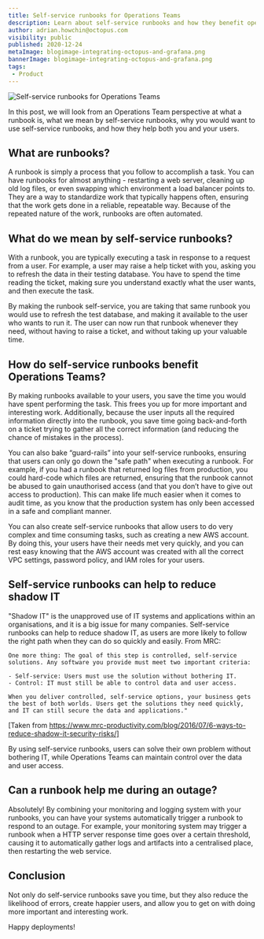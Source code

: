 ```yaml
---
title: Self-service runbooks for Operations Teams
description: Learn about self-service runbooks and how they benefit operations teams
author: adrian.howchin@octopus.com
visibility: public
published: 2020-12-24
metaImage: blogimage-integrating-octopus-and-grafana.png
bannerImage: blogimage-integrating-octopus-and-grafana.png
tags:
 - Product
---
```


![Self-service runbooks for Operations Teams](blogimage-integrating-octopus-and-grafana.png)

In this post, we will look from an Operations Team perspective at what a runbook is, what we mean by self-service runbooks, why you would want to use self-service runbooks, and how they help both you and your users.

## What are runbooks?

A runbook is simply a process that you follow to accomplish a task. You can have runbooks for almost anything - restarting a web server, cleaning up old log files, or even swapping which environment a load balancer points to. They are a way to standardize work that typically happens often, ensuring that the work gets done in a reliable, repeatable way. Because of the repeated nature of the work, runbooks are often automated.

## What do we mean by self-service runbooks?

With a runbook, you are typically executing a task in response to a request from a user. For example, a user may raise a help ticket with you, asking you to refresh the data in their testing database. You have to spend the time reading the ticket, making sure you understand exactly what the user wants, and then execute the task. 

By making the runbook self-service, you are taking that same runbook you would use to refresh the test database, and making it available to the user who wants to run it. The user can now run that runbook whenever they need, without having to raise a ticket, and without taking up your valuable time.

## How do self-service runbooks benefit Operations Teams?

By making runbooks available to your users, you save the time you would have spent performing the task. This frees you up for more important and interesting work. Additionally, because the user inputs all the required information directly into the runbook, you save time going back-and-forth on a ticket trying to gather all the correct information (and reducing the chance of mistakes in the process). 

You can also bake “guard-rails” into your self-service runbooks, ensuring that users can only go down the "safe path" when executing a runbook. For example, if you had a runbook that returned log files from production, you could hard-code which files are returned, ensuring that the runbook cannot be abused to gain unauthorised access (and that you don’t have to give out access to production). This can make life much easier when it comes to audit time, as you know that the production system has only been accessed in a safe and compliant manner.

You can also create self-service runbooks that allow users to do very complex and time consuming tasks, such as creating a new AWS account. By doing this, your users have their needs met very quickly, and you can rest easy knowing that the AWS account was created with all the correct VPC settings, password policy, and IAM roles for your users. 

## Self-service runbooks can help to reduce shadow IT
"Shadow IT" is the unapproved use of IT systems and applications within an organisations, and it is a big issue for many companies. Self-service runbooks can help to reduce shadow IT, as users are more likely to follow the right path when they can do so quickly and easily. From MRC:

```
One more thing: The goal of this step is controlled, self-service solutions. Any software you provide must meet two important criteria:

- Self-service: Users must use the solution without bothering IT.
- Control: IT must still be able to control data and user access.

When you deliver controlled, self-service options, your business gets the best of both worlds. Users get the solutions they need quickly, and IT can still secure the data and applications."
```

[Taken from https://www.mrc-productivity.com/blog/2016/07/6-ways-to-reduce-shadow-it-security-risks/]

By using self-service runbooks, users can solve their own problem without bothering IT, while Operations Teams can maintain control over the data and user access.

## Can a runbook help me during an outage?

Absolutely! By combining your monitoring and logging system with your runbooks, you can have your systems automatically trigger a runbook to respond to an outage. For example, your monitoring system may trigger a runbook when a HTTP server response time goes over a certain threshold, causing it to automatically gather logs and artifacts into a centralised place, then restarting the web service.

## Conclusion

Not only do self-service runbooks save you time, but they also reduce the likelihood of errors, create happier users, and allow you to get on with doing more important and interesting work.

Happy deployments!